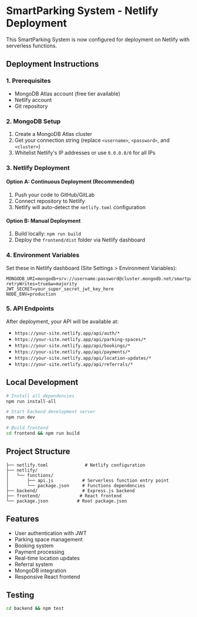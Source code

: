 # SmartParking System - Netlify Deployment

This SmartParking System is now configured for deployment on Netlify with serverless functions.

## Deployment Instructions

### 1. Prerequisites
- MongoDB Atlas account (free tier available)
- Netlify account
- Git repository

### 2. MongoDB Setup
1. Create a MongoDB Atlas cluster
2. Get your connection string (replace `<username>`, `<password>`, and `<cluster>`)
3. Whitelist Netlify's IP addresses or use `0.0.0.0/0` for all IPs

### 3. Netlify Deployment

#### Option A: Continuous Deployment (Recommended)
1. Push your code to GitHub/GitLab
2. Connect repository to Netlify
3. Netlify will auto-detect the `netlify.toml` configuration

#### Option B: Manual Deployment
1. Build locally: `npm run build`
2. Deploy the `frontend/dist` folder via Netlify dashboard

### 4. Environment Variables
Set these in Netlify dashboard (Site Settings > Environment Variables):

```
MONGODB_URI=mongodb+srv://username:password@cluster.mongodb.net/smartparking?retryWrites=true&w=majority
JWT_SECRET=your_super_secret_jwt_key_here
NODE_ENV=production
```

### 5. API Endpoints
After deployment, your API will be available at:
- `https://your-site.netlify.app/api/auth/*`
- `https://your-site.netlify.app/api/parking-spaces/*`
- `https://your-site.netlify.app/api/bookings/*`
- `https://your-site.netlify.app/api/payments/*`
- `https://your-site.netlify.app/api/location-updates/*`
- `https://your-site.netlify.app/api/referrals/*`

## Local Development

```bash
# Install all dependencies
npm run install-all

# Start backend development server
npm run dev

# Build frontend
cd frontend && npm run build
```

## Project Structure
```
├── netlify.toml              # Netlify configuration
├── netlify/
│   └── functions/
│       ├── api.js           # Serverless function entry point
│       └── package.json     # Functions dependencies
├── backend/                 # Express.js backend
├── frontend/               # React frontend
└── package.json           # Root package.json
```

## Features
- User authentication with JWT
- Parking space management
- Booking system
- Payment processing
- Real-time location updates
- Referral system
- MongoDB integration
- Responsive React frontend

## Testing
```bash
cd backend && npm test
```